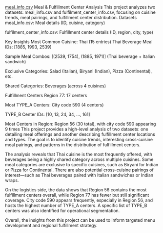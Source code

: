 [meal_info.csv](https://github.com/user-attachments/files/20069273/meal_info.csv)
Meal & Fulfillment Center Analysis
This project analyzes two datasets: meal_info.csv and fulfilment_center_info.csv, focusing on cuisine trends, meal pairings, and fulfillment center distribution.
 Datasets
meal_info.csv: Meal details (ID, cuisine, category)

fulfilment_center_info.csv: Fulfillment center details (ID, region, city, type)

Key Insights
Most Common Cuisine: Thai (15 entries)
Thai Beverage Meal IDs: [1885, 1993, 2539]

Sample Meal Combos:
[(2539, 1754), (1885, 1971)] (Thai beverage + Italian sandwich)

Exclusive Categories: Salad (Italian), Biryani (Indian), Pizza (Continental), etc.

Shared Categories: Beverages (across 4 cuisines)

 Fulfillment Centers
Region 77: 17 centers

Most TYPE_A Centers: City code 590 (4 centers)

TYPE_B Center IDs: [10, 13, 24, 34, ..., 161]

Most Centers in Region: Region 56 (30 total), with city code 590 appearing 9 times
This project provides a high-level analysis of two datasets: one detailing meal offerings and another describing fulfillment center locations and types. The goal is to identify cuisine trends, interesting cross-cuisine meal pairings, and patterns in the distribution of fulfillment centers.

The analysis reveals that Thai cuisine is the most frequently offered, with beverages being a highly shared category across multiple cuisines. Some meal categories are exclusive to specific cuisines, such as Biryani for Indian or Pizza for Continental. There are also potential cross-cuisine pairings of interest—such as Thai beverages paired with Italian sandwiches or Indian wraps.

On the logistics side, the data shows that Region 56 contains the most fulfillment centers overall, while Region 77 has fewer but still significant coverage. City code 590 appears frequently, especially in Region 56, and hosts the highest number of TYPE_A centers. A specific list of TYPE_B centers was also identified for operational segmentation.

Overall, the insights from this project can be used to inform targeted menu development and regional fulfillment strategy.
